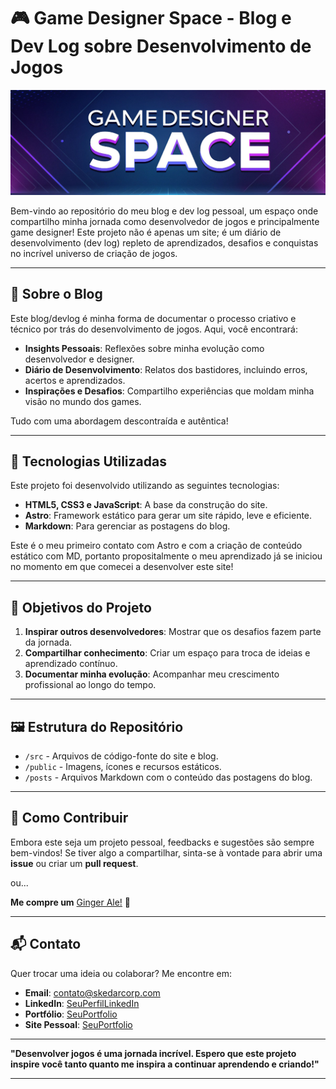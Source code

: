 # 🎮 Game Designer Space - Blog e Dev Log sobre Desenvolvimento de Jogos

![Game Designer Space](gdsghb.jpg)  

Bem-vindo ao repositório do meu blog e dev log pessoal, um espaço onde compartilho minha jornada como desenvolvedor de jogos e principalmente game designer! Este projeto não é apenas um site; é um diário de desenvolvimento (dev log) repleto de aprendizados, desafios e conquistas no incrível universo de criação de jogos.  

---

## 📝 Sobre o Blog

Este blog/devlog é minha forma de documentar o processo criativo e técnico por trás do desenvolvimento de jogos. Aqui, você encontrará:  

- **Insights Pessoais**: Reflexões sobre minha evolução como desenvolvedor e designer.  
- **Diário de Desenvolvimento**: Relatos dos bastidores, incluindo erros, acertos e aprendizados.  
- **Inspirações e Desafios**: Compartilho experiências que moldam minha visão no mundo dos games.  

Tudo com uma abordagem descontraída e autêntica!

---

## 🚀 Tecnologias Utilizadas

Este projeto foi desenvolvido utilizando as seguintes tecnologias:  

- **HTML5, CSS3 e JavaScript**: A base da construção do site.  
- **Astro**: Framework estático para gerar um site rápido, leve e eficiente.  
- **Markdown**: Para gerenciar as postagens do blog.  

Este é o meu primeiro contato com Astro e com a criação de conteúdo estático com MD, portanto propositalmente o meu aprendizado já se iniciou no momento em que comecei a desenvolver este site! 

---

## 🎯 Objetivos do Projeto

1. **Inspirar outros desenvolvedores**: Mostrar que os desafios fazem parte da jornada.  
2. **Compartilhar conhecimento**: Criar um espaço para troca de ideias e aprendizado contínuo.  
3. **Documentar minha evolução**: Acompanhar meu crescimento profissional ao longo do tempo.  

---

## 🖼️ Estrutura do Repositório

- `/src` - Arquivos de código-fonte do site e blog.  
- `/public` - Imagens, ícones e recursos estáticos.  
- `/posts` - Arquivos Markdown com o conteúdo das postagens do blog.  

---

## 🌟 Como Contribuir

Embora este seja um projeto pessoal, feedbacks e sugestões são sempre bem-vindos! Se tiver algo a compartilhar, sinta-se à vontade para abrir uma **issue** ou criar um **pull request**.  

ou...

**Me compre um** [Ginger Ale!](https://buymeacoffee.com/skedar) 🧋

---

## 📬 Contato

Quer trocar uma ideia ou colaborar? Me encontre em:  
- **Email**: contato@skedarcorp.com  
- **LinkedIn**: [SeuPerfilLinkedIn](https://www.linkedin.com/in/skedarcorp/)  
- **Portfólio**: [SeuPortfolio](https://skedar.github.io/)  
- **Site Pessoal**: [SeuPortfolio](https://skedarcorp.com/)  

---

**"Desenvolver jogos é uma jornada incrível. Espero que este projeto inspire você tanto quanto me inspira a continuar aprendendo e criando!"**  

---
